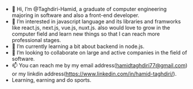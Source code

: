 - 👋 Hi, I’m @Taghdiri-Hamid, a graduate of computer engineering majoring in software and also a front-end developer.
- 👀 I’m interested in javascript language and its libraries and framworks like react.js, next.js, vue.js, nuxt.js. also would love
to grow in the computer field and learn new things so that I can reach more
professional stages.
- 🌱 I’m currently learning a bit about backend in node.js.
- 💞️ I’m looking to collaborate on large and active companies in the field of software.
- 📫 You can reach me by my email address(hamidtaghdiri77@gmail.com) or my linkdin address(https://www.linkedin.com/in/hamid-taghdiri/).
- Learning, earning and do sports.
<!---
Taghdiri-Hamid/Taghdiri-Hamid is a ✨ special ✨ repository because its `README.md` (this file) appears on your GitHub profile.
You can click the Preview link to take a look at your changes.
--->
